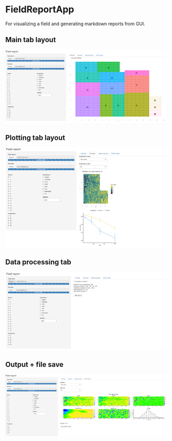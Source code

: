 # FieldReportApp
 For visualizing a field and generating markdown reports from GUI.

 ## Main tab layout
 ![Example](/Example.PNG)
 
 ## Plotting tab layout
 ![Example](/Example2.PNG)
 
 ## Data processing tab
  ![Example](/Example3.PNG)
    
 ## Output + file save
  ![Example](/Example4.png)
